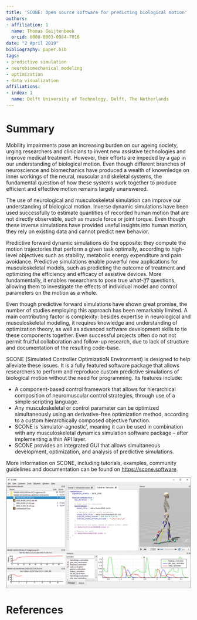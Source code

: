 ```yaml
---
title: 'SCONE: Open source software for predicting biological motion'
authors:
- affiliation: 1
  name: Thomas Geijtenbeek
  orcid: 0000-0003-0984-7016
date: "2 April 2019"
bibliography: paper.bib
tags:
- predictive simulation
- neurobiomechanical modeling
- optimization
- data visualization
affiliations:
- index: 1
  name: Delft University of Technology, Delft, The Netherlands
---
```


# Summary
Mobility impairments pose an increasing burden on our ageing society, urging researchers and clinicians to invent new assistive technologies and improve medical treatment. However, their efforts are impeded by a gap in our understanding of biological motion. Even though different branches of neuroscience and biomechanics have produced a wealth of knownledge on inner workings of the neural, muscular and skeletal systems, the fundamental question of how these systems work together to produce efficient and effective motion remains largely unanswered.

The use of neurological and musculoskeletal simulation can improve our understanding of biological motion. Inverse dynamic simulations have been used successfully to estimate quantities of recorded human motion that are not directly observable, such as muscle force or joint torque. Even though these inverse simulations have provided useful insights into human motion, they rely on existing data and cannot predict new behavior.

Predictive forward dynamic simulations do the opposite: they compute the motion trajectories that perform a given task optimally, according to high-level objectives such as stability, metabolic energy expenditure and pain avoidance. Predictive simulations enable powerful new applications for musculoskeletal models, such as predicting the outcome of treatment and optimizing the efficiency and efficacy of assistive devices. More fundamentally, it enables researchers to pose true *what-if?* questions, allowing them to investigate the effects of individual model and control parameters on the motion as a whole.

Even though predictive forward simulations have shown great promise, the number of studies employing this approach has been remarkably limited. A main contributing factor is complexity: besides expertise in neurological and musculoskeletal modeling, it requires knowledge and understanding of optimization theory, as well as advanced software development skills to tie these components together. Even successful projects often do not not permit fruitful collaboration and follow-up research, due to lack of structure and documentation of the resulting code-base.

SCONE (Simulated Controller OptimizatioN Environment) is designed to help alleviate these issues. It is a fully featured software package that allows researchers to perform and reproduce custom predictive simulations of biological motion without the need for programming. Its features include:
  * A component-based control framework that allows for hierarchical composition of neuromuscular control strategies, through use of a simple scripting language.
  * Any musculoskeletal or control parameter can be optimized simultaneously using an derivative-free optimization method, according to a custom hierarchically composed objective function.
  * SCONE is ‘simulator-agnostic’, meaning it can be used in combination with any musculoskeletal dynamics simulation software package – after implementing a thin API layer.
  * SCONE provides an integrated GUI that allows simultaneous development, optimization, and analysis of predictive simulations.

More information on SCONE, including tutorials, examples, community guidelines and documentation can be found on https://scone.software.

![The SCONE user interface](scone_window.png)

# References
